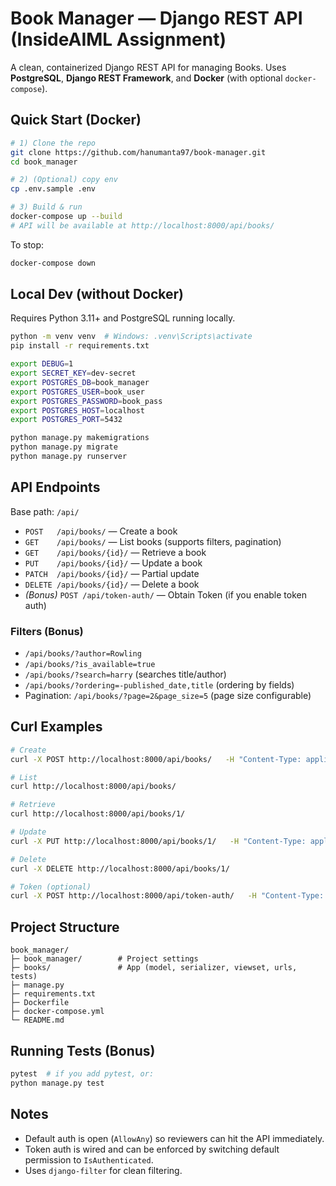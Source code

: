 # Book Manager — Django REST API (InsideAIML Assignment)

A clean, containerized Django REST API for managing Books. Uses **PostgreSQL**, **Django REST Framework**, and **Docker** (with optional `docker-compose`).

## Quick Start (Docker)

```bash
# 1) Clone the repo
git clone https://github.com/hanumanta97/book-manager.git
cd book_manager

# 2) (Optional) copy env
cp .env.sample .env

# 3) Build & run
docker-compose up --build
# API will be available at http://localhost:8000/api/books/
```

To stop:
```bash
docker-compose down
```

## Local Dev (without Docker)

Requires Python 3.11+ and PostgreSQL running locally.

```bash
python -m venv venv  # Windows: .venv\Scripts\activate
pip install -r requirements.txt

export DEBUG=1
export SECRET_KEY=dev-secret
export POSTGRES_DB=book_manager
export POSTGRES_USER=book_user
export POSTGRES_PASSWORD=book_pass
export POSTGRES_HOST=localhost
export POSTGRES_PORT=5432

python manage.py makemigrations
python manage.py migrate
python manage.py runserver
```

## API Endpoints

Base path: `/api/`

- `POST   /api/books/` — Create a book
- `GET    /api/books/` — List books (supports filters, pagination)
- `GET    /api/books/{id}/` — Retrieve a book
- `PUT    /api/books/{id}/` — Update a book
- `PATCH  /api/books/{id}/` — Partial update
- `DELETE /api/books/{id}/` — Delete a book
- *(Bonus)* `POST /api/token-auth/` — Obtain Token (if you enable token auth)

### Filters (Bonus)

- `/api/books/?author=Rowling`
- `/api/books/?is_available=true`
- `/api/books/?search=harry` (searches title/author)
- `/api/books/?ordering=-published_date,title` (ordering by fields)
- Pagination: `/api/books/?page=2&page_size=5` (page size configurable)

## Curl Examples

```bash
# Create
curl -X POST http://localhost:8000/api/books/   -H "Content-Type: application/json"   -d '{"title":"Clean Architecture","author":"Robert C. Martin","published_date":"2017-09-20","is_available":true}'

# List
curl http://localhost:8000/api/books/

# Retrieve
curl http://localhost:8000/api/books/1/

# Update
curl -X PUT http://localhost:8000/api/books/1/   -H "Content-Type: application/json"   -d '{"title":"Clean Architecture (Updated)","author":"Robert Martin","published_date":"2018-01-01","is_available":false}'

# Delete
curl -X DELETE http://localhost:8000/api/books/1/

# Token (optional)
curl -X POST http://localhost:8000/api/token-auth/   -H "Content-Type: application/json"   -d '{"username":"admin","password":"adminpass"}'
```

## Project Structure

```
book_manager/
├─ book_manager/        # Project settings
├─ books/               # App (model, serializer, viewset, urls, tests)
├─ manage.py
├─ requirements.txt
├─ Dockerfile
├─ docker-compose.yml
└─ README.md
```

## Running Tests (Bonus)

```bash
pytest  # if you add pytest, or:
python manage.py test
```

## Notes

- Default auth is open (`AllowAny`) so reviewers can hit the API immediately.
- Token auth is wired and can be enforced by switching default permission to `IsAuthenticated`.
- Uses `django-filter` for clean filtering.
